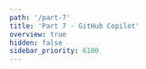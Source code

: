 ```yaml
---
path: '/part-7'
title: 'Part 7 - GitHub Copilot'
overview: true
hidden: false
sidebar_priority: 6100
---
```


<pages-in-this-section></pages-in-this-section>


